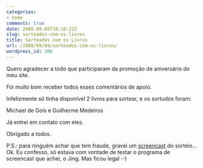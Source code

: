 ```yaml
---
categories:
- home
comments: true
date: 2008-09-09T10:10:22Z
slug: sorteados-com-os-livros
title: Sorteados com os Livros
url: /2008/09/09/sorteados-com-os-livros/
wordpress_id: 306
---
```


Quero agradecer a todo que participaram da promoção de aniversário do meu site.

Foi muito bom receber todos esses comentários de apoio.

Infelizmente só tinha disponível 2 livros para sortear, e os sortudos foram:

Michael de Gois e Guilherme Medeiros

Já entrei em contato com eles. 

Obrigado a todos.

P.S.: para ninguém achar que tem fraude, gravei um [screencast](/docs/sorteio_livro.swf) do sorteio... Ok. Eu confesso, só estava com vontade de testar o programa de screencast que achei, o Jing. Mas ficou legal :-)
